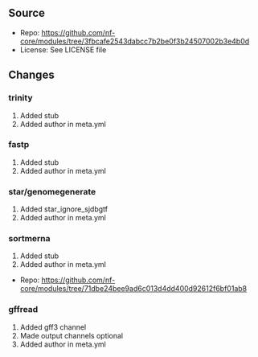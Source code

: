 ## Source

- Repo: https://github.com/nf-core/modules/tree/3fbcafe2543dabcc7b2be0f3b24507002b3e4b0d
- License: See LICENSE file

## Changes

### trinity

1. Added stub
2. Added author in meta.yml

### fastp

1. Added stub
2. Added author in meta.yml

### star/genomegenerate

1. Added star_ignore_sjdbgtf
2. Added author in meta.yml

### sortmerna

1. Added stub
2. Added author in meta.yml

- Repo: https://github.com/nf-core/modules/tree/71dbe24bee9ad6c013d4dd400d92612f6bf01ab8

### gffread

1. Added gff3 channel
2. Made output channels optional
3. Added author in meta.yml